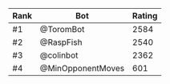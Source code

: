Rank|Bot|Rating
---|---|---
#1|@ToromBot|2584
#2|@RaspFish|2540
#3|@colinbot|2362
#4|@MinOpponentMoves|601

